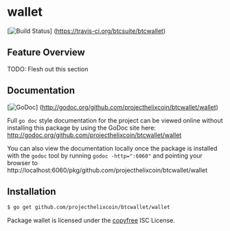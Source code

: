 wallet
======

[![Build Status](https://travis-ci.org/btcsuite/btcwallet.png?branch=master)]
(https://travis-ci.org/btcsuite/btcwallet)

## Feature Overview

TODO: Flesh out this section

## Documentation

[![GoDoc](https://godoc.org/github.com/projecthelixcoin/btcwallet/wallet?status.png)]
(http://godoc.org/github.com/projecthelixcoin/btcwallet/wallet)

Full `go doc` style documentation for the project can be viewed online without
installing this package by using the GoDoc site here:
http://godoc.org/github.com/projecthelixcoin/btcwallet/wallet

You can also view the documentation locally once the package is installed with
the `godoc` tool by running `godoc -http=":6060"` and pointing your browser to
http://localhost:6060/pkg/github.com/projecthelixcoin/btcwallet/wallet

## Installation

```bash
$ go get github.com/projecthelixcoin/btcwallet/wallet
```

Package wallet is licensed under the [copyfree](http://copyfree.org) ISC
License.
